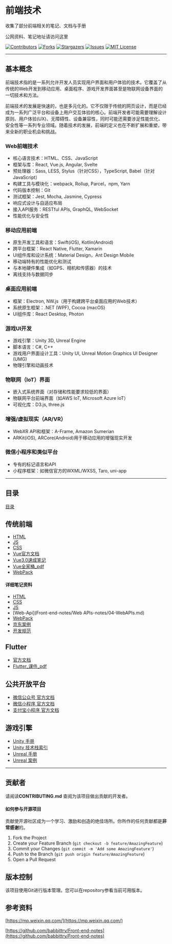 # 前端技术

收集了部分前端相关的笔记、文档与手册

公网资料、笔记地址请访问这里 


<!-- PROJECT SHIELDS -->

[![Contributors][contributors-shield]][contributors-url]
[![Forks][forks-shield]][forks-url]
[![Stargazers][stars-shield]][stars-url]
[![Issues][issues-shield]][issues-url]
[![MIT License][license-shield]][license-url]
<!-- [![LinkedIn][linkedin-shield]][linkedin-url] -->

<!-- PROJECT LOGO -->

--------------------

## 基本概念

前端技术指的是一系列允许开发人员实现用户界面和用户体验的技术。它覆盖了从传统的Web开发到移动应用、桌面程序、游戏开发界面甚至是物联网设备界面的一切技术和方法。

前端技术的发展是快速的，也是多元化的。它不仅限于传统的网页设计，而是已经成为一系列广泛平台和设备上用户交互体验的核心。前端开发者可能需要理解设计原则、用户体验(UX)、无障碍性、设备兼容性，同时可能还需要涉足性能优化、安全性等一系列专业领域。随着技术的发展，前端的定义也在不断扩展和重塑，带来全新的职业机会和挑战。

### Web前端技术
+ 核心语言技术：HTML、CSS、JavaScript
+ 框架与库：React, Vue.js, Angular, Svelte
+ 预处理器：Sass, LESS, Stylus（针对CSS），TypeScript, Babel（针对JavaScript）
+ 构建工具与模块化：webpack, Rollup, Parcel，npm, Yarn
+ 代码版本控制：Git
+ 测试框架：Jest, Mocha, Jasmine, Cypress
+ 响应式设计与自适应布局
+ 接入API服务：RESTful APIs, GraphQL, WebSocket
+ 性能优化与安全性

### 移动应用前端
+ 原生开发工具和语言：Swift(iOS), Kotlin(Android)
+ 跨平台框架：React Native, Flutter, Xamarin
+ UI组件库和设计系统：Material Design，Ant Design Mobile
+ 移动端特有的性能优化和测试
+ 与本地硬件集成（如GPS、相机和传感器）的技术
+ 离线支持与数据同步

### 桌面应用前端
+ 框架：Electron, NW.js（用于构建跨平台桌面应用的Web技术）
+ 系统原生框架：.NET (WPF), Cocoa (macOS)
+ UI组件库：React Desktop, Photon

### 游戏UI开发
+ 游戏引擎：Unity 3D, Unreal Engine
+ 脚本语言：C#, C++
+ 游戏用户界面设计工具：Unity UI, Unreal Motion Graphics UI Designer (UMG)
+ 物理引擎和动画技术

### 物联网（IoT）界面
+ 嵌入式系统界面（对存储和性能要求较低的界面）
+ 物联网平台前端界面（如AWS IoT, Microsoft Azure IoT）
+ 可视化库：D3.js, three.js

### 增强/虚拟现实（AR/VR）
+ WebXR API和框架：A-Frame, Amazon Sumerian
+ ARKit(iOS), ARCore(Android)用于移动应用的增强现实开发

### 微信小程序和类似平台
+ 专有的标记语言和API
+ 小程序框架：如微信官方的WXML/WXSS, Taro, uni-app

--------------------

## 目录

[目录](index.md)

## 传统前端

+ [HTML](http://c.biancheng.net/html/)
+ [JS](http://c.biancheng.net/js/)
+ [CSS](http://c.biancheng.net/css3/)
+ [Vue官方文档](https://cn.vuejs.org/guide/introduction.html)
+ [Vue3.0速成笔记](Vue/Vue3快速上手.md)
+ [Vue全家桶_pdf](Vue/笔记/尚硅谷_前端技术_Vue全家桶.pdf)
+ [WebPack](https://www.webpackjs.com/)

#### 详细笔记资料

+ [HTML](Front-end-notes/HTML-notes/01-HTML.md)
+ [CSS](Front-end-notes/CSS-notes/02-CSS.md)
+ [JS](Front-end-notes/JavaScript-notes/03-JS.md)
+ [Web-Api](Front-end-notes/Web APIs-notes/04-WebAPIs.md)
+ [WebPack](Front-end-notes/Webpack-notes/webpack3快速入门教程.md)
+ [京东案例](Front-end-notes/京东案例-notes/jd.md)
+ [开发规范](Front-end-notes/资料/Web前端开发规范手册.pdf)


## Flutter

+ [官方文档](https://flutter.cn/docs/get-started/install/macos)
+ [Flutter_课件_pdf](Flutter/笔记/Flutter基础教程课件-v3.pdf)


## 公共开放平台

+ [微信公众号 官方文档](https://developers.weixin.qq.com/doc/offiaccount/Getting_Started/Overview.html)
+ [微信小程序 官方文档](https://developers.weixin.qq.com/miniprogram/dev/framework/)
+ [支付宝小程序 官方文档](https://opendocs.alipay.com/mini/present)


## 游戏引擎

+ [Unity 手册](https://docs.unity.cn/cn/2021.3/Manual/UnityManual.html)
+ [Unity 技术栈索引](https://github.com/XINCGer/Unity3DTraining)
+ [Unreal 手册](https://docs.unrealengine.com/5.3/zh-CN/)
+ [Unreal 案例](https://github.com/neil3d/UnrealCookbook)

-------------------

## 贡献者

请阅读**CONTRIBUTING.md** 查阅为该项目做出贡献的开发者。

#### 如何参与开源项目

贡献使开源社区成为一个学习、激励和创造的绝佳场所。你所作的任何贡献都是**非常感谢**的。


1. Fork the Project
2. Create your Feature Branch (`git checkout -b feature/AmazingFeature`)
3. Commit your Changes (`git commit -m 'Add some AmazingFeature'`)
4. Push to the Branch (`git push origin feature/AmazingFeature`)
5. Open a Pull Request


## 版本控制

该项目使用Git进行版本管理。您可以在repository参看当前可用版本。

<!-- ## 作者 -->
<!--  -->
<!-- [小昊子](https://github.com/worst001) -->
<!--  -->
<!-- 制做不易，如果有帮到你就请作者喝杯咖啡吧! -->
<!--  -->
<!-- ![支付宝加微信](https://xiyou-oss.oss-cn-shanghai.aliyuncs.com/%E5%85%AC%E4%BC%97%E5%8F%B7%E4%B8%8E%E6%94%AF%E4%BB%98/%E6%94%AF%E4%BB%98%E5%AE%9D%E5%8A%A0%E5%BE%AE%E4%BF%A1.jpg) -->
<!--  -->
<!-- 作者无聊时做的测试游戏，完全免费哦！ -->
<!--  -->
<!-- ![公众号](https://xiyou-oss.oss-cn-shanghai.aliyuncs.com/%E5%85%AC%E4%BC%97%E5%8F%B7%E4%B8%8E%E6%94%AF%E4%BB%98/%E5%85%AC%E4%BC%97%E5%8F%B7%E5%B0%8F.jpg) -->

## 参考资料

[https://mp.weixin.qq.com/](https://mp.weixin.qq.com/)

[https://github.com/babbittry/Front-end-notes](https://github.com/babbittry/Front-end-notes)

<!-- links -->
[your-project-path]:shaojintian/Best_README_template
[contributors-shield]: https://img.shields.io/github/contributors/worst001/mkdocs_front_end.svg?style=flat-square
[contributors-url]: https://github.com/worst001/mkdocs_front_end/graphs/contributors
[forks-shield]: https://img.shields.io/github/forks/worst001/mkdocs_front_end.svg?style=flat-square
[forks-url]: https://github.com/worst001/mkdocs_front_end/network/members
[stars-shield]: https://img.shields.io/github/stars/worst001/mkdocs_front_end.svg?style=flat-square
[stars-url]: https://github.com/worst001/mkdocs_front_end/stargazers
[issues-shield]: https://img.shields.io/github/issues/worst001/mkdocs_front_end.svg?style=flat-square
[issues-url]: https://img.shields.io/github/issues/worst001/mkdocs_front_end.svg
[license-shield]: https://img.shields.io/github/license/worst001/mkdocs_front_end.svg?style=flat-square
[license-url]: https://github.com/worst001/mkdocs_front_end/blob/main/LICENSE.txt
<!-- [linkedin-shield]: https://img.shields.io/badge/-LinkedIn-black.svg?style=flat-square&logo=linkedin&colorB=555 -->
<!-- [linkedin-url]: https://linkedin.com/in/shaojintian -->
